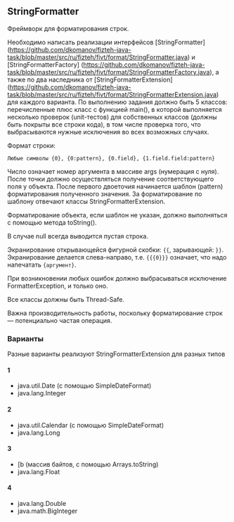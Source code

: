 ## StringFormatter
Фреймворк для форматирования строк.

Необходимо написать реализации интерфейсов [StringFormatter]
(https://github.com/dkomanov/fizteh-java-task/blob/master/src/ru/fizteh/fivt/format/StringFormatter.java)
и [StringFormatterFactory]
(https://github.com/dkomanov/fizteh-java-task/blob/master/src/ru/fizteh/fivt/format/StringFormatterFactory.java),
а также по два наследника от [StringFormatterExtension]
(https://github.com/dkomanov/fizteh-java-task/blob/master/src/ru/fizteh/fivt/format/StringFormatterExtension.java)
для каждого варианта. По выполнению задания должно быть 5 классов: перечисленные плюс класс с функцией main(),
в которой выполняется несколько проверок (unit-тестов) для собственных классов
(должны быть покрыты все строки кода), в том числе проверка того, что
выбрасываются нужные исключения во всех возможных случаях.

Формат строки:
```
Любые символы {0}, {0:pattern}, {0.field}, {1.field.field:pattern}
```

Число означает номер аргумента в массиве args (нумерация с нуля). После точки должно
осуществляться получение соответствующего поля у объекта. После первого двоеточия
начинается шаблон (pattern) форматирования полученного значения. За форматирование
по шаблону отвечают классы StringFormatterExtension.

Форматирование объекта, если шаблон не указан, должно выполняться с помощью
метода toString().

В случае null всегда выводится пустая строка.

Экранирование открывающейся фигурной скобки: ```{{```, зарывающей: ```}}```.
Экранирование делается слева-направо, т.е. ```{{{0}}}``` означает, что надо напечатать ```{аргумент}```.

При возникновении любых ошибок должно выбрасываться исключение FormatterException,
и только оно.

Все классы должны быть Thread-Safe.

Важна производительность работы, поскольку форматирование строк &mdash; потенциально
частая операция.

### Варианты
Разные варианты реализуют StringFormatterExtension для разных типов
#### 1
* java.util.Date (с помощью SimpleDateFormat)
* java.lang.Integer
#### 2
* java.util.Calendar (с помощью SimpleDateFormat)
* java.lang.Long
#### 3
* [b (массив байтов, с помощью Arrays.toString)
* java.lang.Float
#### 4
* java.lang.Double
* java.math.BigInteger
